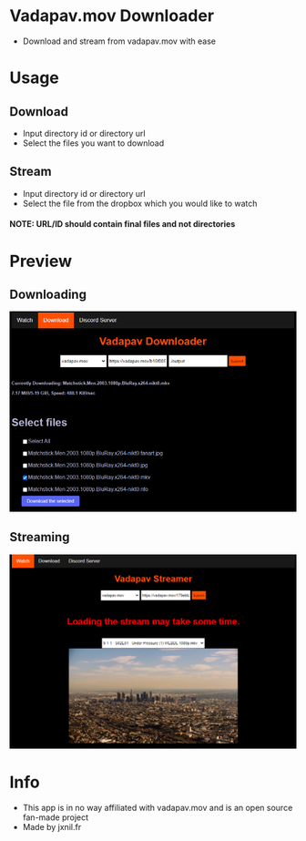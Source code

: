 # Vadapav.mov Downloader
- Download and stream from vadapav.mov with ease
# Usage
## Download
- Input directory id or directory url
- Select the files you want to download
## Stream
- Input directory id or directory url
- Select the file from the dropbox which you would like to watch
#### NOTE: URL/ID should contain final files and not directories
# Preview 
## Downloading
<img src="./img/download.png">

## Streaming

<img src="./img/stream.png">

# Info
- This app is in no way affiliated with vadapav.mov and is an open source fan-made project
- Made by jxnil.fr 
